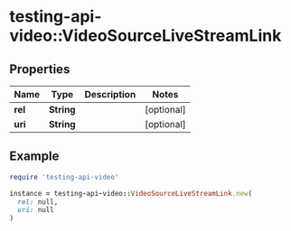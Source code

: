 # testing-api-video::VideoSourceLiveStreamLink

## Properties

| Name | Type | Description | Notes |
| ---- | ---- | ----------- | ----- |
| **rel** | **String** |  | [optional] |
| **uri** | **String** |  | [optional] |

## Example

```ruby
require 'testing-api-video'

instance = testing-api-video::VideoSourceLiveStreamLink.new(
  rel: null,
  uri: null
)
```

